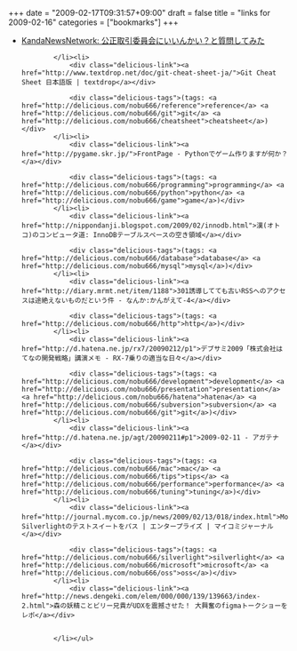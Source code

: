 +++
date = "2009-02-17T09:31:57+09:00"
draft = false
title = "links for 2009-02-16"
categories = ["bookmarks"]
+++

<ul class="delicious"><li>
                <div class="delicious-link"><a href="http://knn.typepad.com/knn/2009/02/%E5%85%AC%E6%AD%A3%E5%8F%96%E5%BC%95%E5%A7%94%E5%93%A1%E4%BC%9A%E3%81%AB%E3%81%84%E3%81%84%E3%82%93%E3%81%8B%E3%81%84%E3%81%A8%E8%B3%AA%E5%95%8F%E3%81%97%E3%81%A6%E3%81%BF%E3%81%9F.html">KandaNewsNetwork: 公正取引委員会にいいんかい？と質問してみた</a></div>
                
                
            </li><li>
                <div class="delicious-link"><a href="http://www.textdrop.net/doc/git-cheat-sheet-ja/">Git Cheat Sheet 日本語版 | textdrop</a></div>
                
                <div class="delicious-tags">(tags: <a href="http://delicious.com/nobu666/reference">reference</a> <a href="http://delicious.com/nobu666/git">git</a> <a href="http://delicious.com/nobu666/cheatsheet">cheatsheet</a>)</div>
            </li><li>
                <div class="delicious-link"><a href="http://pygame.skr.jp/">FrontPage - Pythonでゲーム作りますが何か？</a></div>
                
                <div class="delicious-tags">(tags: <a href="http://delicious.com/nobu666/programming">programming</a> <a href="http://delicious.com/nobu666/python">python</a> <a href="http://delicious.com/nobu666/game">game</a>)</div>
            </li><li>
                <div class="delicious-link"><a href="http://nippondanji.blogspot.com/2009/02/innodb.html">漢(オトコ)のコンピュータ道: InnoDBテーブルスペースの空き領域</a></div>
                
                <div class="delicious-tags">(tags: <a href="http://delicious.com/nobu666/database">database</a> <a href="http://delicious.com/nobu666/mysql">mysql</a>)</div>
            </li><li>
                <div class="delicious-link"><a href="http://diary.mrmt.net/item/1188">301誘導してても古いRSSへのアクセスは途絶えないものだという件 - なんか:かんがえて-4</a></div>
                
                <div class="delicious-tags">(tags: <a href="http://delicious.com/nobu666/http">http</a>)</div>
            </li><li>
                <div class="delicious-link"><a href="http://d.hatena.ne.jp/rx7/20090212/p1">デブサミ2009「株式会社はてなの開発戦略」講演メモ - RX-7乗りの適当な日々</a></div>
                
                <div class="delicious-tags">(tags: <a href="http://delicious.com/nobu666/development">development</a> <a href="http://delicious.com/nobu666/presentation">presentation</a> <a href="http://delicious.com/nobu666/hatena">hatena</a> <a href="http://delicious.com/nobu666/subversion">subversion</a> <a href="http://delicious.com/nobu666/git">git</a>)</div>
            </li><li>
                <div class="delicious-link"><a href="http://d.hatena.ne.jp/agt/20090211#p1">2009-02-11 - アガテナ</a></div>
                
                <div class="delicious-tags">(tags: <a href="http://delicious.com/nobu666/mac">mac</a> <a href="http://delicious.com/nobu666/tips">tips</a> <a href="http://delicious.com/nobu666/performance">performance</a> <a href="http://delicious.com/nobu666/tuning">tuning</a>)</div>
            </li><li>
                <div class="delicious-link"><a href="http://journal.mycom.co.jp/news/2009/02/13/018/index.html">Moonlight、Silverlightのテストスイートをパス | エンタープライズ | マイコミジャーナル</a></div>
                
                <div class="delicious-tags">(tags: <a href="http://delicious.com/nobu666/silverlight">silverlight</a> <a href="http://delicious.com/nobu666/microsoft">microsoft</a> <a href="http://delicious.com/nobu666/oss">oss</a>)</div>
            </li><li>
                <div class="delicious-link"><a href="http://news.dengeki.com/elem/000/000/139/139663/index-2.html">森の妖精ことビリー兄貴がUDXを震撼させた！ 大興奮のfigmaトークショーをレポ</a></div>
                
                
            </li></ul>
